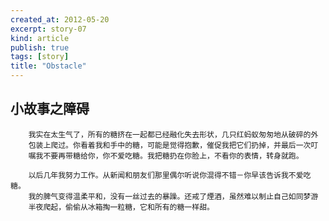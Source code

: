 ```yaml
---
created_at: 2012-05-20
excerpt: story-07
kind: article
publish: true
tags: [story]
title: "Obstacle"
---
```


## 小故事之障碍


        我实在太生气了，所有的糖挤在一起都已经融化失去形状，几只红蚂蚁匆匆地从破碎的外
        包装上爬过。你看着我和手中的糖，可能是觉得抱歉，催促我把它们扔掉，并最后一次叮
        嘱我不要再带糖给你，你不爱吃糖。我把糖扔在你脸上，不看你的表情，转身就跑。

        以后几年我努力工作。从新闻和朋友们那里偶尔听说你混得不错－你早该告诉我不爱吃糖。
        我的脾气变得温柔平和，没有一丝过去的暴躁。还戒了煙酒，虽然难以制止自己如同梦游
        半夜爬起，偷偷从冰箱掏一粒糖，它和所有的糖一样甜。


